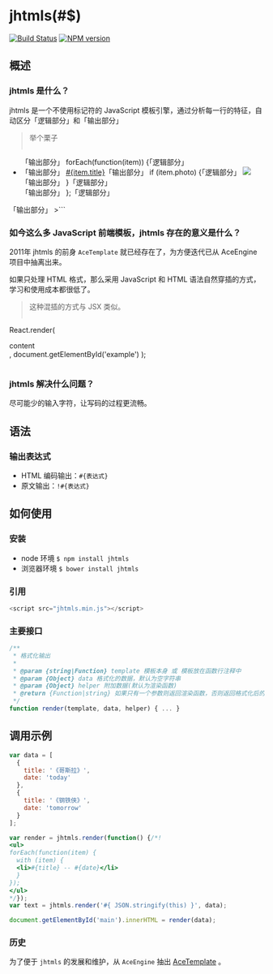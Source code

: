 # jhtmls(#$)

[![Build Status](https://img.shields.io/travis/zswang/jhtmls/master.svg)](https://travis-ci.org/zswang/jhtmls)
[![NPM version](https://img.shields.io/npm/v/jhtmls.svg)](http://badge.fury.io/js/jhtmls)

## 概述

### jhtmls 是什么？

jhtmls 是一个不使用标记符的 JavaScript 模板引擎，通过分析每一行的特征，自动区分「逻辑部分」和「输出部分」

> 举个栗子
>```html
<ul> 「输出部分」
	forEach(function(item)) {「逻辑部分」
		<li>「输出部分」
			<a href="#{item.url}" title="#{item.desc}">#{item.title}</a>「输出部分」
			if (item.photo) {「逻辑部分」
				<img src="#{item.photo}">「输出部分」
		  }「逻辑部分」
		</li>「输出部分」
	};「逻辑部分」
</ul>「输出部分」
>```

### 如今这么多 JavaScript 前端模板，jhtmls 存在的意义是什么？

2011年 jhtmls 的前身 `AceTemplate` 就已经存在了，为方便迭代已从 AceEngine 项目中抽离出来。

如果只处理 HTML 格式，那么采用 JavaScript 和 HTML 语法自然穿插的方式，学习和使用成本都很低了。

> 这种混插的方式与 JSX 类似。
>```
React.render(
    <div>
        <div>
            <div>content</div>
        </div>
    </div>,
    document.getElementById('example')
);
>```

### jhtmls 解决什么问题？

尽可能少的输入字符，让写码的过程更流畅。

## 语法

### 输出表达式

+ HTML 编码输出：`#{表达式}`
+ 原文输出：`!#{表达式}`

## 如何使用

### 安装

+ node 环境 `$ npm install jhtmls`
+ 浏览器环境 `$ bower install jhtmls`

### 引用

```javascript
<script src="jhtmls.min.js"></script>
```

### 主要接口

```javascript
/**
 * 格式化输出
 *
 * @param {string|Function} template 模板本身 或 模板放在函数行注释中
 * @param {Object} data 格式化的数据，默认为空字符串
 * @param {Object} helper 附加数据(默认为渲染函数)
 * @return {Function|string} 如果只有一个参数则返回渲染函数，否则返回格式化后的字符串
 */
function render(template, data, helper) { ... }
```

## 调用示例

```javascript
var data = [
  {
    title: '《哥斯拉》',
    date: 'today'
  },
  {
    title: '《钢铁侠》',
    date: 'tomorrow'
  }
];

var render = jhtmls.render(function() {/*!
<ul>
forEach(function(item) {
  with (item) {
  <li>#{title} -- #{date}</li>
  }
});
</ul>
*/});
var text = jhtmls.render('#{ JSON.stringify(this) }', data);

document.getElementById('main').innerHTML = render(data);
```

### 历史

为了便于 `jhtmls` 的发展和维护，从 `AceEngine` 抽出 [AceTemplate](https://code.google.com/p/ace-engine/wiki/AceTemplate) 。